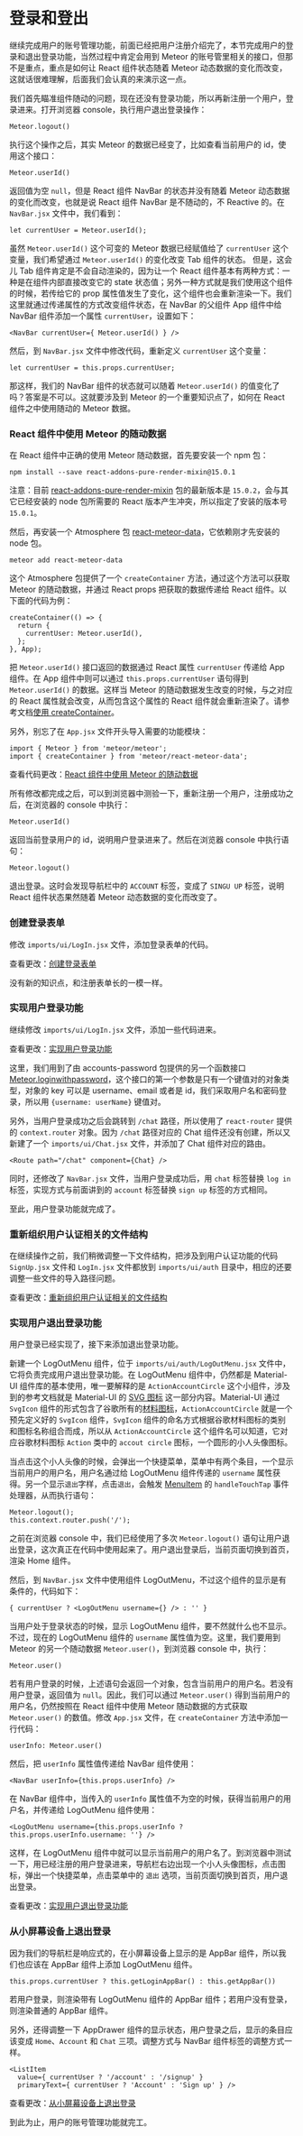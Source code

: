 # 登录和登出

继续完成用户的账号管理功能，前面已经把用户注册介绍完了，本节完成用户的登录和退出登录功能，当然过程中肯定会用到 Meteor 的账号管里相关的接口，但那不是重点，重点是如何让 React 组件状态随着 Meteor 动态数据的变化而改变，这就话很难理解，后面我们会认真的来演示这一点。

我们首先瞄准组件随动的问题，现在还没有登录功能，所以再新注册一个用户，登录进来。打开浏览器 console，执行用户退出登录操作：

```
Meteor.logout()
```

执行这个操作之后，其实 Meteor 的数据已经变了，比如查看当前用户的 id，使用这个接口：

```
Meteor.userId()
```

返回值为空 `null`，但是 React 组件 NavBar 的状态并没有随着 Meteor 动态数据的变化而改变，也就是说 React 组件 NavBar 是不随动的，不 Reactive 的。在 `NavBar.jsx` 文件中，我们看到：

```
let currentUser = Meteor.userId();
```

虽然 `Meteor.userId()` 这个可变的 Meteor 数据已经赋值给了 `currentUser` 这个变量，我们希望通过 `Meteor.userId()` 的变化改变 Tab 组件的状态。
但是，这会儿 Tab 组件肯定是不会自动渲染的，因为让一个 React 组件基本有两种方式：一种是在组件内部直接改变它的 state 状态值；另外一种方式就是我们使用这个组件的时候，若传给它的 prop 属性值发生了变化，这个组件也会重新渲染一下。我们这里就通过传递属性的方式改变组件状态，在 NavBar 的父组件 App 组件中给 NavBar 组件添加一个属性 `currentUser`，设置如下：

```
<NavBar currentUser={ Meteor.userId() } />
```

然后，到 `NavBar.jsx` 文件中修改代码，重新定义 `currentUser` 这个变量：

```
let currentUser = this.props.currentUser;
```

那这样，我们的 NavBar 组件的状态就可以随着 `Meteor.userId()` 的值变化了吗？答案是不可以。这就要涉及到 Meteor 的一个重要知识点了，如何在 React 组件之中使用随动的 Meteor 数据。

### React 组件中使用 Meteor 的随动数据

在 React 组件中正确的使用 Meteor 随动数据，首先要安装一个 npm 包：


```
npm install --save react-addons-pure-render-mixin@15.0.1
```

注意：目前 [react-addons-pure-render-mixin](https://www.npmjs.com/package/react-addons-pure-render-mixin) 包的最新版本是 `15.0.2`，会与其它已经安装的 node 包所需要的 React 版本产生冲突，所以指定了安装的版本号 `15.0.1`。

然后，再安装一个 Atmosphere 包 [react-meteor-data](https://atmospherejs.com/meteor/react-meteor-data)，它依赖刚才先安装的 node 包。

```
meteor add react-meteor-data
```

这个 Atmosphere 包提供了一个 `createContainer` 方法，通过这个方法可以获取 Meteor 的随动数据，并通过 React props 把获取的数据传递给 React 组件。以下面的代码为例：

```
createContainer(() => {
  return {
    currentUser: Meteor.userId(),
  };
}, App);
```

把 `Meteor.userId()` 接口返回的数据通过 React 属性 `currentUser` 传递给 App 组件。在 App 组件中则可以通过 `this.props.currentUser` 语句得到 `Meteor.userId()` 的数据。这样当 Meteor 的随动数据发生改变的时候，与之对应的 React 属性就会改变，从而包含这个属性的 React 组件就会重新渲染了。请参考文档[使用 createContainer](http://guide.meteor.com/react.html#using-createContainer)。

另外，别忘了在 `App.jsx` 文件开头导入需要的功能模块：

```
import { Meteor } from 'meteor/meteor';
import { createContainer } from 'meteor/react-meteor-data';
```

查看代码更改：[React 组件中使用 Meteor 的随动数据](https://coding.net/u/happypeter/p/meteor-react-bird-demo/git/commit/a4903a7c1ece3aa06137b1b7058a8660fb33f4f1)

所有修改都完成之后，可以到浏览器中测验一下，重新注册一个用户，注册成功之后，在浏览器的 console 中执行：

```
Meteor.userId()
```

返回当前登录用户的 id，说明用户登录进来了。然后在浏览器 console 中执行语句：

```
Meteor.logout()
```

退出登录。这时会发现导航栏中的 `ACCOUNT` 标签，变成了 `SINGU UP` 标签，说明 React 组件状态果然随着 Meteor 动态数据的变化而改变了。

### 创建登录表单

修改 `imports/ui/LogIn.jsx` 文件，添加登录表单的代码。

查看更改：[创建登录表单](https://coding.net/u/happypeter/p/meteor-react-bird-demo/git/commit/3669080aca9146a707a49cee2f6f6c825639077d)

没有新的知识点，和注册表单长的一模一样。

### 实现用户登录功能

继续修改 `imports/ui/LogIn.jsx` 文件，添加一些代码进来。

查看更改：[实现用户登录功能](https://coding.net/u/happypeter/p/meteor-react-bird-demo/git/commit/80e51799ff18e6ebfddfe5096155bbd64888d943)

这里，我们用到了由 accounts-password 包提供的另一个函数接口 [Meteor.loginwithpassword](http://docs.meteor.com/#/full/meteor_loginwithpassword)，这个接口的第一个参数是只有一个键值对的对象类型，对象的 key 可以是 username、email 或者是 id，我们采取用户名和密码登录，所以用 `{username: userName}` 键值对。

另外，当用户登录成功之后会跳转到 `/chat` 路径，所以使用了 `react-router` 提供的 `context.router` 对象。因为 `/chat` 路径对应的 Chat 组件还没有创建，所以又新建了一个 `imports/ui/Chat.jsx` 文件，并添加了 Chat 组件对应的路由。

```
<Route path="/chat" component={Chat} />
```

同时，还修改了 `NavBar.jsx` 文件，当用户登录成功后，用 `chat` 标签替换 `log in` 标签，实现方式与前面讲到的 `account` 标签替换 `sign up` 标签的方式相同。

至此，用户登录功能就完成了。

### 重新组织用户认证相关的文件结构

在继续操作之前，我们稍微调整一下文件结构，把涉及到用户认证功能的代码 `SignUp.jsx` 文件和 `LogIn.jsx` 文件都放到 `imports/ui/auth` 目录中，相应的还要调整一些文件的导入路径问题。

查看更改：[重新组织用户认证相关的文件结构](https://coding.net/u/happypeter/p/meteor-react-bird-demo/git/commit/14bf354ce7023b8d9d8cbdbec3167656cb94dc87)

### 实现用户退出登录功能

用户登录已经实现了，接下来添加退出登录功能。

新建一个 LogOutMenu 组件，位于 `imports/ui/auth/LogOutMenu.jsx` 文件中，它将负责完成用户退出登录功能。在 LogOutMenu 组件中，仍然都是 Material-UI 组件库的基本使用，唯一要解释的是 `ActionAccountCircle` 这个小组件，涉及到的参考文档就是 Material-UI 的 [SVG 图标](http://www.material-ui.com/#/components/svg-icon) 这一部分内容。Material-UI 通过 `SvgIcon` 组件的形式包含了谷歌所有的[材料图标](https://design.google.com/icons/)，`ActionAccountCircle` 就是一个预先定义好的 `SvgIcon` 组件，`SvgIcon` 组件的命名方式根据谷歌材料图标的类别和图标名称组合而成，所以从 `ActionAccountCircle` 这个组件名可以知道，它对应谷歌材料图标 `Action` 类中的 `accout circle` 图标，一个圆形的小人头像图标。

当点击这个小人头像的时候，会弹出一个快捷菜单，菜单中有两个条目，一个显示当前用户的用户名，用户名通过给 LogOutMenu 组件传递的 `username` 属性获得。另一个显示`退出`字样，点击`退出`，会触发 [MenuItem](http://www.material-ui.com/#/components/menu) 的 `handleTouchTap` 事件处理器，从而执行语句：

```
Meteor.logout();
this.context.router.push('/');
```

之前在浏览器 console 中，我们已经使用了多次 `Meteor.logout()` 语句让用户退出登录，这次真正在代码中使用起来了。用户退出登录后，当前页面切换到首页，渲染 Home 组件。

然后，到 `NavBar.jsx` 文件中使用组件 LogOutMenu，不过这个组件的显示是有条件的，代码如下：

```
{ currentUser ? <LogOutMenu username={} /> : '' }
```

当用户处于登录状态的时候，显示 LogOutMenu 组件，要不然就什么也不显示。不过，现在的 LogOutMenu 组件的 `username` 属性值为空。这里，我们要用到 Meteor 的另一个随动数据 `Meteor.user()`，到浏览器 console 中，执行：

```
Meteor.user()
```

若有用户登录的时候，上述语句会返回一个对象，包含当前用户的用户名。若没有用户登录，返回值为 `null`。因此，我们可以通过 `Meteor.user()` 得到当前用户的用户名，仍然按照在 React 组件中使用 Meteor 随动数据的方式获取 `Meteor.user()` 的数值。修改 `App.jsx` 文件，在 `createContainer` 方法中添加一行代码：

```
userInfo: Meteor.user()
```

然后，把 `userInfo` 属性值传递给 NavBar 组件使用：

```
<NavBar userInfo={this.props.userInfo} />
```

在 NavBar 组件中，当传入的 `userInfo` 属性值不为空的时候，获得当前用户的用户名，并传递给 LogOutMenu 组件使用：

```
<LogOutMenu username={this.props.userInfo ? this.props.userInfo.username: ''} />
```

这样，在 LogOutMenu 组件中就可以显示当前用户的用户名了。到浏览器中测试一下，用已经注册的用户登录进来，导航栏右边出现一个小人头像图标，点击图标，弹出一个快捷菜单，点击菜单中的 `退出` 选项，当前页面切换到首页，用户退出登录。

查看更改：[实现用户退出登录功能](https://coding.net/u/happypeter/p/meteor-react-bird-demo/git/commit/0ce4fa63d6d20a06de7df32c1f2b8cc8fa955fc1)

### 从小屏幕设备上退出登录

因为我们的导航栏是响应式的，在小屏幕设备上显示的是 AppBar 组件，所以我们也应该在 AppBar 组件上添加 LogOutMenu 组件。

```
this.props.currentUser ? this.getLoginAppBar() : this.getAppBar())
```

若用户登录，则渲染带有 LogOutMenu 组件的 AppBar 组件；若用户没有登录，则渲染普通的 AppBar 组件。

另外，还得调整一下 AppDrawer 组件的显示状态，用户登录之后，显示的条目应该变成 `Home`、`Account` 和 `Chat` 三项。调整方式与 NavBar 组件标签的调整方式一样。

```
<ListItem
  value={ currentUser ? '/account' : '/signup' }
  primaryText={ currentUser ? 'Account' : 'Sign up' } />
```

查看更改：[从小屏幕设备上退出登录](https://coding.net/u/happypeter/p/meteor-react-bird-demo/git/commit/31f90d53a44ba64431461c500c65905c1041c8d8)

到此为止，用户的账号管理功能就完工。
